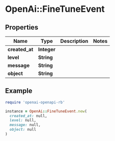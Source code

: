 # OpenAi::FineTuneEvent

## Properties

| Name | Type | Description | Notes |
| ---- | ---- | ----------- | ----- |
| **created_at** | **Integer** |  |  |
| **level** | **String** |  |  |
| **message** | **String** |  |  |
| **object** | **String** |  |  |

## Example

```ruby
require 'openai-openapi-rb'

instance = OpenAi::FineTuneEvent.new(
  created_at: null,
  level: null,
  message: null,
  object: null
)
```

